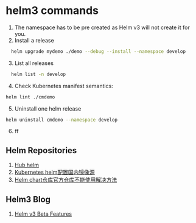 # helm3 commands
1. The namespace has to be pre created as Helm v3 will not create it for you.
2. Install a release
  ```bash
    helm upgrade mydemo ./demo --debug --install --namespace develop
  ```
3. List all releases
  ```bash
    helm list -n develop
  ```
4. Check Kubernetes manifest semantics:
  ```bash
  helm lint ./cmdemo
  ```
5. Uninstall one helm release
  ```bash
  helm uninstall cmdemo --namespace develop
  ```
6. ff



## Helm Repositories
  1. [Hub helm](https://hub.helm.sh/)
  2. [Kubernetes helm配置国内镜像源](https://www.cnblogs.com/a120608yby/p/10683502.html)
  3. [Helm chart仓库官方仓库不能使用解决方法](https://www.cnblogs.com/heaven-xi/p/11207528.html)


## Helm3 Blog
1. [Helm v3 Beta Features](https://rimusz.net/helm_v3_beta)